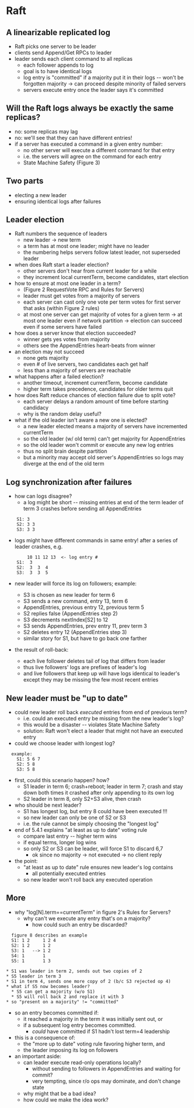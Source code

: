 
# Raft

## A linearizable replicated log
* Raft picks one server to be leader
* clients send Append/Get RPCs to leader
* leader sends each client command to all replicas
  * each follower appends to log
  * goal is to have identical logs
  * log entry is "committed" if a majority put it in their logs -- won't be forgotten
     majority -> can proceed despite minority of failed servers
  * servers execute entry once the leader says it's committed

## Will the Raft logs always be exactly the same replicas?
* no: some replicas may lag
* no: we'll see that they can have different entries!
* if a server has executed a command in a given entry number:
  * no other server will execute a different command for that entry
  * i.e. the servers will agree on the command for each entry
  * State Machine Safety (Figure 3)

## Two parts
* electing a new leader
* ensuring identical logs after failures

## Leader election 
* Raft numbers the sequence of leaders
  * new leader -> new term
  * a term has at most one leader; might have no leader
  * the numbering helps servers follow latest leader, not superseded leader
* when does Raft start a leader election?
  * other servers don't hear from current leader for a while
  * they increment local currentTerm, become candidates, start election
* how to ensure at most one leader in a term?
  * (Figure 2 RequestVote RPC and Rules for Servers)
  * leader must get votes from a majority of servers
  * each server can cast only one vote per term
     votes for first server that asks (within Figure 2 rules)
  * at most one server can get majority of votes for a given term
    -> at most one leader even if network partition
    -> election can succeed even if some servers have failed
* how does a server know that election succeeded?
  * winner gets yes votes from majority
  * others see the AppendEntries heart-beats from winner
* an election may not succeed
  * none gets majority 
  * even # of live servers, two candidates each get half
  * less than a majority of servers are reachable
* what happens after a failed election?
  * another timeout, increment currentTerm, become candidate
  * higher term takes precedence, candidates for older terms quit
* how does Raft reduce chances of election failure due to split vote?
  * each server delays a random amount of time before starting candidacy
  * why is the random delay useful?
* what if the old leader isn't aware a new one is elected?
  * a new leader elected means a majority of servers have incremented currentTerm
  * so the old leader (w/ old term) can't get majority for AppendEntries
  * so the old leader won't commit or execute any new log entries
  * thus no split brain despite partition
  * but a minority may accept old server's AppendEntries so logs may diverge at the end of the old term

## Log synchronization after failures

* how can logs disagree?
  * a log might be short -- missing entries at end of the term
    leader of term 3 crashes before sending all AppendEntries
```
    S1: 3
    S2: 3 3
    S3: 3 3
```
  * logs might have different commands in same entry!
    after a series of leader crashes, e.g.
```
        10 11 12 13  <- log entry #
    S1:  3
    S2:  3  3  4
    S3:  3  3  5
```
  * new leader will force its log on followers; example:
    * S3 is chosen as new leader for term 6
    * S3 sends a new command, entry 13, term 6
    *   AppendEntries, previous entry 12, previous term 5
    * S2 replies false (AppendEntries step 2)
    * S3 decrements nextIndex[S2] to 12
    * S3 sends AppendEntries, prev entry 11, prev term 3
    * S2 deletes entry 12 (AppendEntries step 3)
    * similar story for S1, but have to go back one farther

* the result of roll-back:
  * each live follower deletes tail of log that differs from leader
  * thus live followers' logs are prefixes of leader's log
  * and live followers that keep up will have logs identical to leader's
    except they may be missing the few most recent entries

## New leader must be "up to date" 
* could new leader roll back *executed* entries from end of previous term?
  * i.e. could an executed entry be missing from the new leader's log?
  * this would be a disaster -- violates State Machine Safety
  * solution: Raft won't elect a leader that might not have an executed entry
* could we choose leader with longest log?
```
  example:
    S1: 5 6 7
    S2: 5 8
    S3: 5 8
```
  * first, could this scenario happen? how?
    * S1 leader in term 6; crash+reboot; leader in term 7; crash and stay down
      both times it crashed after only appending to its own log
    * S2 leader in term 8, only S2+S3 alive, then crash
  * who should be next leader?
    * S1 has longest log, but entry 8 could have been executed !!!
    * so new leader can only be one of S2 or S3
    * i.e. the rule cannot be simply choosing the "longest log"
* end of 5.4.1 explains "at least as up to date" voting rule
  * compare last entry -- higher term wins
  * if equal terms, longer log wins
  * so only S2 or S3 can be leader, will force S1 to discard 6,7
    * ok since no majority -> not executed -> no client reply
* the point:
  * "at least as up to date" rule ensures new leader's log contains
    * all potentially executed entries
  * so new leader won't roll back any executed operation

## More 
* why "log[N].term==currentTerm" in figure 2's Rules for Servers?
  * why can't we execute any entry that's on a majority?
    * how could such an entry be discarded?
```
  figure 8 describes an example
  S1: 1 2     1 2 4
  S2: 1 2     1 2
  S3: 1   --> 1 2
  S4: 1       1
  S5: 1       1 3
```
    * S1 was leader in term 2, sends out two copies of 2
    * S5 leader in term 3
    * S1 in term 4, sends one more copy of 2 (b/c S3 rejected op 4)
    * what if S5 now becomes leader?
      * S5 can get a majority (w/o S1)
      * S5 will roll back 2 and replace it with 3
    * so "present on a majority" != "committed"
* so an entry becomes committed if:
  * it reached a majority in the term it was initially sent out, or
  * if a subsequent log entry becomes committed.
     * *could* have committed if S1 hadn't lost term=4 leadership
* this is a consequence of:
  * the "more up to date" voting rule favoring higher term, and
  * the leader imposing its log on followers
* an important aside: 
  * can leader execute read-only operations locally?
    * without sending to followers in AppendEntries and waiting for commit?
    * very tempting, since r/o ops may dominate, and don't change state
  * why might that be a bad idea?
  * how could we make the idea work?

